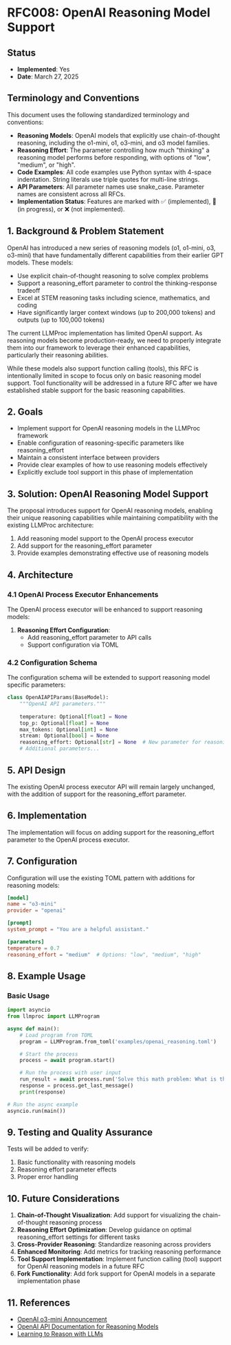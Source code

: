 # RFC008: OpenAI Reasoning Model Support

## Status
- **Implemented**: Yes
- **Date**: March 27, 2025

## Terminology and Conventions

This document uses the following standardized terminology and conventions:

- **Reasoning Models**: OpenAI models that explicitly use chain-of-thought reasoning, including the o1-mini, o1, o3-mini, and o3 model families.
- **Reasoning Effort**: The parameter controlling how much "thinking" a reasoning model performs before responding, with options of "low", "medium", or "high".
- **Code Examples**: All code examples use Python syntax with 4-space indentation. String literals use triple quotes for multi-line strings.
- **API Parameters**: All parameter names use snake_case. Parameter names are consistent across all RFCs.
- **Implementation Status**: Features are marked with ✅ (implemented), 🔄 (in progress), or ❌ (not implemented).

## 1. Background & Problem Statement

OpenAI has introduced a new series of reasoning models (o1, o1-mini, o3, o3-mini) that have fundamentally different capabilities from their earlier GPT models. These models:

- Use explicit chain-of-thought reasoning to solve complex problems
- Support a reasoning_effort parameter to control the thinking-response tradeoff
- Excel at STEM reasoning tasks including science, mathematics, and coding
- Have significantly larger context windows (up to 200,000 tokens) and outputs (up to 100,000 tokens)

The current LLMProc implementation has limited OpenAI support. As reasoning models become production-ready, we need to properly integrate them into our framework to leverage their enhanced capabilities, particularly their reasoning abilities.

While these models also support function calling (tools), this RFC is intentionally limited in scope to focus only on basic reasoning model support. Tool functionality will be addressed in a future RFC after we have established stable support for the basic reasoning capabilities.

## 2. Goals

- Implement support for OpenAI reasoning models in the LLMProc framework
- Enable configuration of reasoning-specific parameters like reasoning_effort
- Maintain a consistent interface between providers
- Provide clear examples of how to use reasoning models effectively
- Explicitly exclude tool support in this phase of implementation

## 3. Solution: OpenAI Reasoning Model Support

The proposal introduces support for OpenAI reasoning models, enabling their unique reasoning capabilities while maintaining compatibility with the existing LLMProc architecture:

1. Add reasoning model support to the OpenAI process executor
2. Add support for the reasoning_effort parameter
3. Provide examples demonstrating effective use of reasoning models

## 4. Architecture

### 4.1 OpenAI Process Executor Enhancements

The OpenAI process executor will be enhanced to support reasoning models:

1. **Reasoning Effort Configuration**:
   - Add reasoning_effort parameter to API calls
   - Support configuration via TOML

### 4.2 Configuration Schema

The configuration schema will be extended to support reasoning model specific parameters:

```python
class OpenAIAPIParams(BaseModel):
    """OpenAI API parameters."""
    
    temperature: Optional[float] = None
    top_p: Optional[float] = None
    max_tokens: Optional[int] = None
    stream: Optional[bool] = None
    reasoning_effort: Optional[str] = None  # New parameter for reasoning models
    # Additional parameters...
```

## 5. API Design

The existing OpenAI process executor API will remain largely unchanged, with the addition of support for the reasoning_effort parameter.

## 6. Implementation

The implementation will focus on adding support for the reasoning_effort parameter to the OpenAI process executor.

## 7. Configuration

Configuration will use the existing TOML pattern with additions for reasoning models:

```toml
[model]
name = "o3-mini"
provider = "openai"

[prompt]
system_prompt = "You are a helpful assistant."

[parameters]
temperature = 0.7
reasoning_effort = "medium"  # Options: "low", "medium", "high"
```

## 8. Example Usage

### Basic Usage

```python
import asyncio
from llmproc import LLMProgram

async def main():
    # Load program from TOML
    program = LLMProgram.from_toml('examples/openai_reasoning.toml')

    # Start the process
    process = await program.start()

    # Run the process with user input
    run_result = await process.run('Solve this math problem: What is the derivative of f(x) = x^3 + 2x^2 - 5x + 7?')
    response = process.get_last_message()
    print(response)

# Run the async example
asyncio.run(main())
```

## 9. Testing and Quality Assurance

Tests will be added to verify:

1. Basic functionality with reasoning models
2. Reasoning effort parameter effects
3. Proper error handling

## 10. Future Considerations

1. **Chain-of-Thought Visualization**: Add support for visualizing the chain-of-thought reasoning process
2. **Reasoning Effort Optimization**: Develop guidance on optimal reasoning_effort settings for different tasks
3. **Cross-Provider Reasoning**: Standardize reasoning across providers
4. **Enhanced Monitoring**: Add metrics for tracking reasoning performance
5. **Tool Support Implementation**: Implement function calling (tool) support for OpenAI reasoning models in a future RFC
6. **Fork Functionality**: Add fork support for OpenAI models in a separate implementation phase

## 11. References

- [OpenAI o3-mini Announcement](https://community.openai.com/t/launching-o3-mini-in-the-api/1109387)
- [OpenAI API Documentation for Reasoning Models](https://platform.openai.com/docs/models#o3-mini)
- [Learning to Reason with LLMs](https://openai.com/index/learning-to-reason-with-llms/)